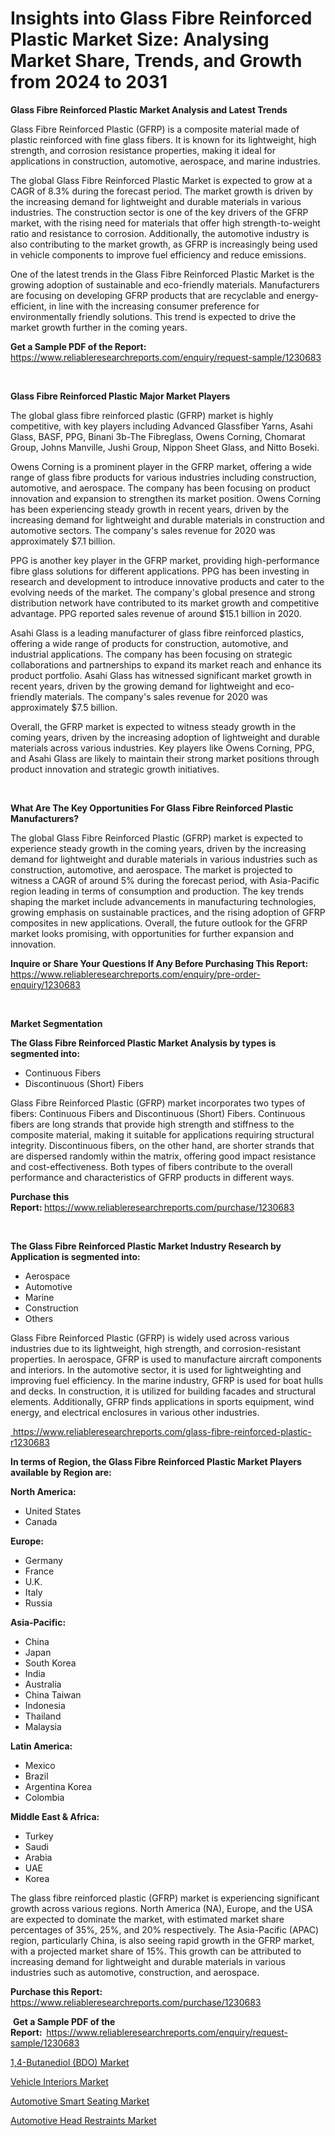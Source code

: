 <p><h1>Insights into Glass Fibre Reinforced Plastic Market Size: Analysing Market Share, Trends, and Growth from 2024 to 2031</h1></p><p><strong>Glass Fibre Reinforced Plastic Market Analysis and Latest Trends</strong></p>
<p><p>Glass Fibre Reinforced Plastic (GFRP) is a composite material made of plastic reinforced with fine glass fibers. It is known for its lightweight, high strength, and corrosion resistance properties, making it ideal for applications in construction, automotive, aerospace, and marine industries.</p><p>The global Glass Fibre Reinforced Plastic Market is expected to grow at a CAGR of 8.3% during the forecast period. The market growth is driven by the increasing demand for lightweight and durable materials in various industries. The construction sector is one of the key drivers of the GFRP market, with the rising need for materials that offer high strength-to-weight ratio and resistance to corrosion. Additionally, the automotive industry is also contributing to the market growth, as GFRP is increasingly being used in vehicle components to improve fuel efficiency and reduce emissions.</p><p>One of the latest trends in the Glass Fibre Reinforced Plastic Market is the growing adoption of sustainable and eco-friendly materials. Manufacturers are focusing on developing GFRP products that are recyclable and energy-efficient, in line with the increasing consumer preference for environmentally friendly solutions. This trend is expected to drive the market growth further in the coming years.</p></p>
<p><strong>Get a Sample PDF of the Report:&nbsp;</strong> <a href="https://www.reliableresearchreports.com/enquiry/request-sample/1230683">https://www.reliableresearchreports.com/enquiry/request-sample/1230683</a></p>
<p>&nbsp;</p>
<p><strong>Glass Fibre Reinforced Plastic Major Market Players</strong></p>
<p><p>The global glass fibre reinforced plastic (GFRP) market is highly competitive, with key players including Advanced Glassfiber Yarns, Asahi Glass, BASF, PPG, Binani 3b-The Fibreglass, Owens Corning, Chomarat Group, Johns Manville, Jushi Group, Nippon Sheet Glass, and Nitto Boseki. </p><p>Owens Corning is a prominent player in the GFRP market, offering a wide range of glass fibre products for various industries including construction, automotive, and aerospace. The company has been focusing on product innovation and expansion to strengthen its market position. Owens Corning has been experiencing steady growth in recent years, driven by the increasing demand for lightweight and durable materials in construction and automotive sectors. The company's sales revenue for 2020 was approximately $7.1 billion.</p><p>PPG is another key player in the GFRP market, providing high-performance fibre glass solutions for different applications. PPG has been investing in research and development to introduce innovative products and cater to the evolving needs of the market. The company's global presence and strong distribution network have contributed to its market growth and competitive advantage. PPG reported sales revenue of around $15.1 billion in 2020.</p><p>Asahi Glass is a leading manufacturer of glass fibre reinforced plastics, offering a wide range of products for construction, automotive, and industrial applications. The company has been focusing on strategic collaborations and partnerships to expand its market reach and enhance its product portfolio. Asahi Glass has witnessed significant market growth in recent years, driven by the growing demand for lightweight and eco-friendly materials. The company's sales revenue for 2020 was approximately $7.5 billion. </p><p>Overall, the GFRP market is expected to witness steady growth in the coming years, driven by the increasing adoption of lightweight and durable materials across various industries. Key players like Owens Corning, PPG, and Asahi Glass are likely to maintain their strong market positions through product innovation and strategic growth initiatives.</p></p>
<p>&nbsp;</p>
<p><strong>What Are The Key Opportunities For Glass Fibre Reinforced Plastic Manufacturers?</strong></p>
<p><p>The global Glass Fibre Reinforced Plastic (GFRP) market is expected to experience steady growth in the coming years, driven by the increasing demand for lightweight and durable materials in various industries such as construction, automotive, and aerospace. The market is projected to witness a CAGR of around 5% during the forecast period, with Asia-Pacific region leading in terms of consumption and production. The key trends shaping the market include advancements in manufacturing technologies, growing emphasis on sustainable practices, and the rising adoption of GFRP composites in new applications. Overall, the future outlook for the GFRP market looks promising, with opportunities for further expansion and innovation.</p></p>
<p><strong>Inquire or Share Your Questions If Any Before Purchasing This Report:</strong> <a href="https://www.reliableresearchreports.com/enquiry/pre-order-enquiry/1230683">https://www.reliableresearchreports.com/enquiry/pre-order-enquiry/1230683</a></p>
<p>&nbsp;</p>
<p><strong>Market Segmentation</strong></p>
<p><strong>The Glass Fibre Reinforced Plastic Market Analysis by types is segmented into:</strong></p>
<p><ul><li>Continuous Fibers</li><li>Discontinuous (Short) Fibers</li></ul></p>
<p><p>Glass Fibre Reinforced Plastic (GFRP) market incorporates two types of fibers: Continuous Fibers and Discontinuous (Short) Fibers. Continuous fibers are long strands that provide high strength and stiffness to the composite material, making it suitable for applications requiring structural integrity. Discontinuous fibers, on the other hand, are shorter strands that are dispersed randomly within the matrix, offering good impact resistance and cost-effectiveness. Both types of fibers contribute to the overall performance and characteristics of GFRP products in different ways.</p></p>
<p><strong>Purchase this Report:&nbsp;</strong><a href="https://www.reliableresearchreports.com/purchase/1230683">https://www.reliableresearchreports.com/purchase/1230683</a></p>
<p>&nbsp;</p>
<p><strong>The Glass Fibre Reinforced Plastic Market Industry Research by Application is segmented into:</strong></p>
<p><ul><li>Aerospace</li><li>Automotive</li><li>Marine</li><li>Construction</li><li>Others</li></ul></p>
<p><p>Glass Fibre Reinforced Plastic (GFRP) is widely used across various industries due to its lightweight, high strength, and corrosion-resistant properties. In aerospace, GFRP is used to manufacture aircraft components and interiors. In the automotive sector, it is used for lightweighting and improving fuel efficiency. In the marine industry, GFRP is used for boat hulls and decks. In construction, it is utilized for building facades and structural elements. Additionally, GFRP finds applications in sports equipment, wind energy, and electrical enclosures in various other industries.</p></p>
<p><a href="https://www.reliableresearchreports.com/glass-fibre-reinforced-plastic-r1230683">&nbsp;https://www.reliableresearchreports.com/glass-fibre-reinforced-plastic-r1230683</a></p>
<p><strong>In terms of Region, the Glass Fibre Reinforced Plastic Market Players available by Region are:</strong></p>
<p>
    <p> <strong> North America: </strong>
        <ul>
            <li>United States</li>
            <li>Canada</li>
        </ul>
        </p> 
    <p> <strong> Europe: </strong>
        <ul>
            <li>Germany</li>
            <li>France</li>
            <li>U.K.</li>
            <li>Italy</li>
            <li>Russia</li>
        </ul>
        </p> 
    <p> <strong> Asia-Pacific: </strong>
        <ul>
            <li>China</li>
            <li>Japan</li>
            <li>South Korea</li>
            <li>India</li>
            <li>Australia</li>
            <li>China Taiwan</li>
            <li>Indonesia</li>
            <li>Thailand</li>
            <li>Malaysia</li>
        </ul>
        </p> 
    <p> <strong> Latin America: </strong>
        <ul>
            <li>Mexico</li>
            <li>Brazil</li>
            <li>Argentina Korea</li>
            <li>Colombia</li>
        </ul>
        </p> 
    <p> <strong> Middle East & Africa: </strong>
        <ul>
            <li>Turkey</li>
            <li>Saudi</li>
            <li>Arabia</li>
            <li>UAE</li>
            <li>Korea</li>
        </ul>
    </p>
    </p>
<p><p>The glass fibre reinforced plastic (GFRP) market is experiencing significant growth across various regions. North America (NA), Europe, and the USA are expected to dominate the market, with estimated market share percentages of 35%, 25%, and 20% respectively. The Asia-Pacific (APAC) region, particularly China, is also seeing rapid growth in the GFRP market, with a projected market share of 15%. This growth can be attributed to increasing demand for lightweight and durable materials in various industries such as automotive, construction, and aerospace.</p></p>
<p><strong>Purchase this Report: </strong><a href="https://www.reliableresearchreports.com/purchase/1230683">https://www.reliableresearchreports.com/purchase/1230683</a></p>
<p>&nbsp;<strong>Get a Sample PDF of the Report:&nbsp;&nbsp;</strong><a href="https://www.reliableresearchreports.com/enquiry/request-sample/1230683">https://www.reliableresearchreports.com/enquiry/request-sample/1230683</a></p>
<p><strong></strong></p>
<p><p><a href="https://github.com/JuanStephebgXXfbf/Market-Research-Report-List-1/blob/main/14-butanediol-bdo-market.md">1,4-Butanediol (BDO) Market</a></p><p><a href="https://medium.com/@goldapearce28ryuytr/vehicle-interiors-market-size-market-segmentation-market-trends-and-growth-analysis-forecast-till-9cfb4b88fc35">Vehicle Interiors Market</a></p><p><a href="https://github.com/ejuynpri79/Market-Research-Report-List-1/blob/main/automotive-smart-seating-market.md">Automotive Smart Seating Market</a></p><p><a href="https://medium.com/@thadnader_5170/automotive-head-restraints-market-investigation-industry-evolution-and-forecast-till-2031-95a91dac6e10">Automotive Head Restraints Market</a></p></p>